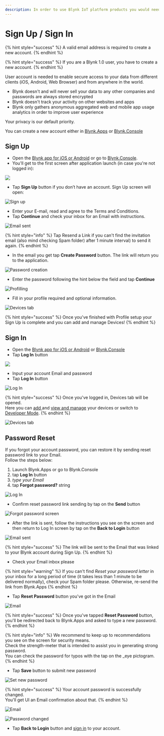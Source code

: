 ```yaml
---
description: In order to use Blynk IoT platform products you would need an account.
---
```


# Sign Up / Sign In

{% hint style="success" %}
A valid email address is required to create a new account.
{% endhint %}

{% hint style="success" %}
If you are a Blynk 1.0 user, you have to create a new account.
{% endhint %}

User account is needed to enable secure access to your data from different clients (iOS, Android, Web Browser) and from anywhere in the world.

* Blynk doesn't and will never sell your data to any other companies and passwords are always stored encrypted
* Blynk doesn't track your activity on other websites and apps
* Blynk only gathers anonymous aggregated web and mobile app usage analytics in order to improve user experience

Your privacy is our default priority.

You can create a new account either in [Blynk.Apps](https://docs.blynk.io/en/platform-overview/products-and-services/products#blynk-app) or [Blynk.Console](https://docs.blynk.io/en/platform-overview/products-and-services/products#blynk-360)

## **Sign Up**

* Open the [Blynk app for iOS or Android](../downloads/blynk-apps-for-ios-and-android.md) or go to [Blynk.Console](https://blynk.cloud).
* You'll get to the first screen after application launch (in case you're not logged in):

![](https://user-images.githubusercontent.com/72790181/119364178-4fdf3f80-bcb7-11eb-9cd4-37461c57185c.png)

* Tap **Sign Up** button if you don’t have an account. Sign Up screen will open:

![Sign up](https://user-images.githubusercontent.com/72790181/119994051-e7ed6980-bfd4-11eb-8518-78b33ead5d9e.png)

* Enter your E-mail, read and agree to the Terms and Conditions. &#x20;
* Tap **Continue** and check your inbox for an Email with instructions.

![Email sent](https://user-images.githubusercontent.com/72790181/119364440-93d24480-bcb7-11eb-81fe-c052382d5f6e.png)

{% hint style="info" %}
Tap Resend a Link if you can't find the invitation email (also mind checking Spam folder) after 1 minute interval) to send it again.
{% endhint %}

* In the email you get tap **Create Password** button. The link will return you to the application.

![Password creation](https://user-images.githubusercontent.com/72790181/119364490-a2206080-bcb7-11eb-9221-b594e8aec99e.png)

* Enter the password following the hint below the field and tap **Continue**

![Profilling](https://user-images.githubusercontent.com/72790181/119364574-b5333080-bcb7-11eb-85d1-9525c7eb7fbc.png)

* Fill in your profile required and optional information.

![Devices tab](https://user-images.githubusercontent.com/72790181/119994134-fb98d000-bfd4-11eb-9dd0-209e4ebe49e6.png)

{% hint style="success" %}
Once you've finished with Profile setup your Sign Up is complete and you can add and manage Devices!
{% endhint %}

## Sign In

* Open the [Blynk app for iOS or Android](../downloads/blynk-apps-for-ios-and-android.md) or [Blynk.Console](https://blynk.cloud)
* Tap **Log In** button

![](https://user-images.githubusercontent.com/72790181/119365340-8073a900-bcb8-11eb-9bd5-5f3cc78948f4.png)

* Input your account Email and password &#x20;
* Tap **Log In** button

![Log In](https://user-images.githubusercontent.com/72790181/119365363-87022080-bcb8-11eb-877d-a9964b36a398.png)

{% hint style="success" %}
Once you've logged in, Devices tab will be opened.\
Here you can [add ](../blynk.apps/device-management/add-new-device.md)and [view and manage](../blynk.apps/device-management/) your devices or switch to [Developer Mode](developer-mode.md).
{% endhint %}

![Devices tab](https://user-images.githubusercontent.com/72790181/119994276-1e2ae900-bfd5-11eb-887d-9194923f444b.png)

## Password Reset

If you forgot your account password, you can restore it by sending reset password link to your Email.\
Follow the steps below:

1. Launch Blynk.Apps or go to Blynk.Console
2. tap **Log In** button
3. _type your Email_
4. tap **Forgot password?** string

![Log In](https://user-images.githubusercontent.com/72790181/119365430-984b2d00-bcb8-11eb-9886-ccc21be14284.png)

* Confirm reset password link sending by tap on the **Send** button&#x20;

![Forgot password screen](https://user-images.githubusercontent.com/72790181/119365594-be70cd00-bcb8-11eb-9865-b7fc91e3e23a.png)

* After the link is sent, follow the instructions you see on the screen and then return to Log In screen by tap on the **Back to Login** button

![Email sent](https://user-images.githubusercontent.com/72790181/119365677-da746e80-bcb8-11eb-8a2b-ebf88b0dcb59.png)

{% hint style="success" %}
The link will be sent to the Email that was linked to your Blynk account during Sign Up.
{% endhint %}

* Check your Email inbox please

{% hint style="warning" %}
If you can't find _Reset your password letter_ in your inbox for a long period of time (it takes less than 1 minute to be delivered normally), check your Spam folder please. Otherwise, re-send the link from Blynk.Apps
{% endhint %}

* Tap **Reset Password** button you've got in the Email

![Email](https://user-images.githubusercontent.com/72790181/119365776-f415b600-bcb8-11eb-878e-82d79f5f52e1.png)

{% hint style="success" %}
Once you've tapped **Reset Password** button, you'll be redirected back to Blynk.Apps and asked to type a new password.
{% endhint %}

{% hint style="info" %}
We recommend to keep up to recommendations you see on the screen for security means.\
Check the strength-meter that is intended to assist you in generating strong password.\
You can check the password for typos with the tap on the \_eye pictogram.
{% endhint %}

* Tap **Save** button to submit new password &#x20;

![Set new password](https://user-images.githubusercontent.com/72790181/119365819-01cb3b80-bcb9-11eb-8e9d-fcae1bc817ba.png)

{% hint style="success" %}
Your account password is successfully changed.\
You'll get UI an Email confirmation about that.
{% endhint %}

![Email](https://user-images.githubusercontent.com/72790181/119366036-37702480-bcb9-11eb-9edd-be37c6b6d34c.png)

![Password changed](https://user-images.githubusercontent.com/72790181/119366118-4c4cb800-bcb9-11eb-8047-c686c82dc74e.png)

* Tap **Back to Login** button and [sign in](https://docs.blynk.io/en/getting-started/signup#sign-in) to your account.
